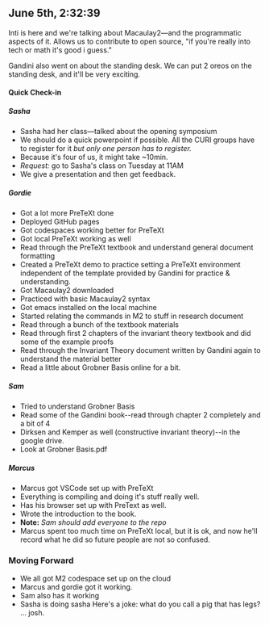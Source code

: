 ## June 5th, 2:32:39
Inti is here and we're talking about Macaulay2—and the programmatic aspects of it. Allows us to contribute to open source, "if you're really into tech or math it's good i guess."

Gandini also went on about the standing desk. We can put 2 oreos on the standing desk, and it'll be very exciting. 

#### Quick Check-in
##### Sasha
* Sasha had her class—talked about the opening symposium
* We should do a quick powerpoint if possible. All the CURI groups have to register for it *but only one person has to register.*
* Because it's four of us, it might take ~10min. 
* *Request:* go to Sasha's class on Tuesday at 11AM
 * We give a presentation and then get feedback.
##### Gordie
* Got a lot more PreTeXt done
 * Deployed GitHub pages
 * Got codespaces working better for PreTeXt
 * Got local PreTeXt working as well
 * Read through the PreTeXt textbook and understand general document formatting
 * Created a PreTeXt demo to practice setting a PreTeXt environment independent of the template provided by Gandini for practice & understanding.
* Got Macaulay2 downloaded
 * Practiced with basic Macaulay2 syntax
 * Got emacs installed on the local machine
 * Started relating the commands in M2 to stuff in research document
* Read through a bunch of the textbook materials
 * Read through first 2 chapters of the invariant theory textbook and did some of the example proofs
 * Read through the Invariant Theory document written by Gandini again to understand the material better
 * Read a little about Grobner Basis online for a bit.
##### Sam
* Tried to understand Grobner Basis
 * Read some of the Gandini book--read through chapter 2 completely and a bit of 4
 * Dirksen and Kemper as well (constructive invariant theory)--in the google drive. 
 * Look at Grobner Basis.pdf
##### Marcus
* Marcus got VSCode set up with PreTeXt
 * Everything is compiling and doing it's stuff really well.
 * Has his browser set up with PreText as well. 
* Wrote the introduction to the book. 
* **Note:** *Sam should add everyone to the repo*
* Marcus spent too much time on PreTeXt local, but it is ok, and now he'll record what he did so future people are not so confused. 
### Moving Forward
* We all got M2 codespace set up on the cloud
 * Marcus and gordie got it working. 
 * Sam also has it working
 * Sasha is doing sasha
Here's a joke: what do you call a pig that has legs? ... josh. 
